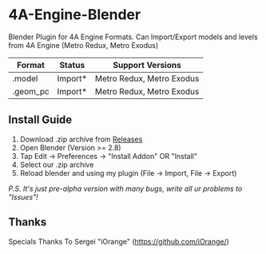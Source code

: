 # 4A-Engine-Blender
Blender Plugin for 4A Engine Formats. Can Import/Export models and levels from 4A Engine (Metro Redux, Metro Exodus)

| Format   | Status  | Support Versions          |
| -------- | ------- | ------------------------- |
| .model   | Import* | Metro Redux, Metro Exodus |
| .geom_pc | Import* | Metro Redux, Metro Exodus |

## Install Guide
1. Download .zip archive from [Releases](https://github.com/arkytik/4A-Engine-Blender/releases)
2. Open Blender (Version >= 2.8)
3. Tap Edit -> Preferences -> "Install Addon" OR "Install"
4. Select our .zip archive
5. Reload blender and using my plugin (File -> Import, File -> Export)

_P.S. It's just pre-alpha version with many bugs, write all ur problems to "Issues"!_

## Thanks
Specials Thanks To Sergei "iOrange" (https://github.com/iOrange/)

